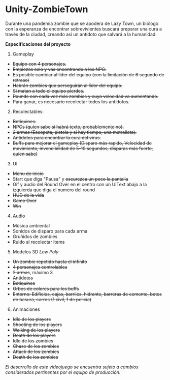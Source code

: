 # Unity-ZombieTown
Durante una pandemia zombie que se apodera de Lazy Town, un biólogo con la esperanza de encontrar sobrevivientes buscará preparar una cura a través de la ciudad, creando así un antídoto que salvará a la humanidad.  
  
**Especificaciones del proyecto**  
1. Gameplay  
  - ~~Equipo con 4 personajes.~~  
  - ~~Empiezas solo y vas encontrando a los NPC.~~  
  - ~~Es posible cambiar al líder del equipo (con la limitación de 6 segundo de retraso)~~  
  - ~~Habrán zombies que perseguirán al líder del equipo.~~  
  - ~~Si matan a todo el equipo pierdes.~~  
  - ~~Rounds con cada vez más zombies y cuya velocidad va aumentando.~~  
  - ~~Para ganar, es necesario recolectar todos los antídotos.~~  
2. Recolectables:  
  - ~~Botiquines.~~  
  - ~~NPCs (quien sabe si habrá texto, probablemente no).~~  
  - ~~2 armas (Escopeta, pistola y si hay tiempo, una metralleta).~~  
  - ~~Antídotos para encontrar la cura del virus.~~  
  - ~~Buffs para mejorar el gameplay (Disparo más rapido, Velocidad de movimiento, invencibilidad de 5-10 segundos, disparas más fuerte, quien sabe)~~  
3. UI  
  - ~~Menu de inicio~~  
  - Start que diga "Pausa" y ~~oscurezca un poco la pantalla~~  
  - Gif y audio del Round Over en el centro con un UIText abajo a la izquierda que diga el numero del round  
  - ~~HUD de la vida~~  
  - ~~Game Over~~ 
  - ~~Win~~
4. Audio  
  - Música ambiental  
  - Sonidos de disparo para cada arma  
  - Gruñidos de zombies  
  - Ruido al recolectar items  
5. Modelos 3D *Low Poly*  
  - ~~Un zombie repetido hasta el infinito~~  
  - ~~4 personajes controlables~~  
  - ~~2 armas~~, máximo 3  
  - ~~Antídotos~~  
  - ~~Botiquínes~~  
  - ~~Orbes de colores para los buffs~~  
  - ~~Entorno: Edificios, cajas, barriles, hidrante, barreras de cemento, botes de basura, carros (1 civil, 1 de policía)~~
  6. Animaciones  
  - ~~Idle de los players~~  
  - ~~Shooting de los players~~  
  - ~~Walking de los players~~  
  - ~~Death de los players~~  
  - ~~Idle de los zombies~~  
  - ~~Chase de los zombies~~  
  - ~~Attack de los zombies~~  
  - ~~Death de los zombies~~  
    
*El desarrollo de este videojuego se encuentra sujeto a cambios considerados pertinentes por el equipo de producción.*
